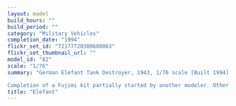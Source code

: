 ```yaml
---
layout: model
build_hours: ""
build_period: ""
category: "Military Vehicles"
completion_date: "1994"
flickr_set_id: "72177720308608063"
flickr_set_thumbnail_url: ""
model_id: "82"
scale: "1/76"
summary: "German Elefant Tank Destroyer, 1943, 1/76 scale [Built 1994]

Completion of a Fujimi kit partially started by another modeler. Other than drilling out the gun barrel and modifying the sprocket teeth to fit the tracks, I built unmodified as a simple project while I was working away from home."
title: "Elefant"
---
```



